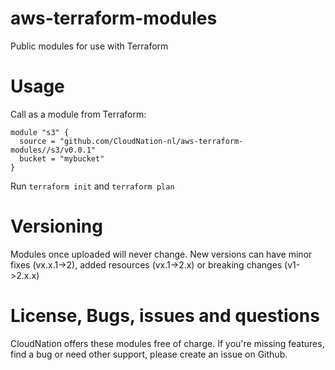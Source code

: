 # aws-terraform-modules
Public modules for use with Terraform

# Usage

Call as a module from Terraform: 

```
module "s3" {
  source = "github.com/CloudNation-nl/aws-terraform-modules//s3/v0.0.1"
  bucket = "mybucket"
}
```

Run `terraform init` and `terraform plan`

# Versioning

Modules once uploaded will never change. New versions can have minor fixes (vx.x.1->2), added resources (vx.1->2.x) or breaking changes (v1->2.x.x)

# License, Bugs, issues and questions

CloudNation offers these modules free of charge. If you're missing features, find a bug or need other support, please create an issue on Github.
